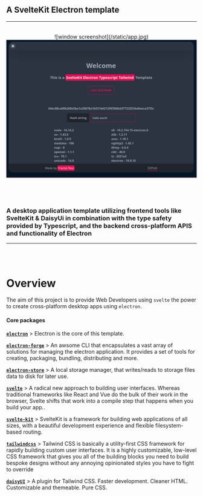 ## **A SvelteKit Electron template**

---

<div align="center">
<br />
![window screenshot](/static/app.jpg)
<img alt="Electron Svelte Crossover Banner" src="https://raw.githubusercontent.com/Fractal-Tess/SvelteKit-Electron/main/static/app.jpg" width="580" />
</div>
<br />
<br />
<br />
<div align="center">
</div>

### A desktop application template utilizing frontend tools like **SvelteKit** & **DaisyUi** in combination with the type safety provided by **Typescript**, and the backend cross-platform APIS and functionality of **Electron**

---

<br/>
<br/>

# Overview

The aim of this project is to provide Web Developers using `svelte` the power to create cross-platform desktop apps using `electron`.

#### Core packages

**[`electron`](https://github.com/electron/electron)** > Electron is the core of this template.

**[`electron-forge`](https://github.com/electron-userland/electron-forge)** > An awsome CLI that encapsulates a vast array of solutions for managing the electron application. It provides a set of tools for creating, packaging, bundling, distributing and more.

**[`electron-store`](https://github.com/sindresorhus/electron-store#readme)** > A local storage manager, that writes/reads to storage files data to disk for later use.

**[`svelte`](https://github.com/sveltejs/svelte)** > A radical new approach to building user interfaces. Whereas traditional frameworks like React and Vue do the bulk of their work in the browser, Svelte shifts that work into a compile step that happens when you build your app..

**[`svelte-kit`](https://github.com/sveltejs/kit)** > SvelteKit is a framework for building web applications of all sizes, with a beautiful development experience and flexible filesystem-based routing.

**[`tailwindcss`](https://github.com/tailwindlabs/tailwindcss)** > Tailwind CSS is basically a utility-first CSS framework for rapidly building custom user interfaces. It is a highly customizable, low-level CSS framework that gives you all of the building blocks you need to build bespoke designs without any annoying opinionated styles you have to fight to override

**[`daisyUI`](https://github.com/saadeghi/daisyui)** > A plugin for Tailwind CSS. Faster development. Cleaner HTML. Customizable and themeable. Pure CSS.
